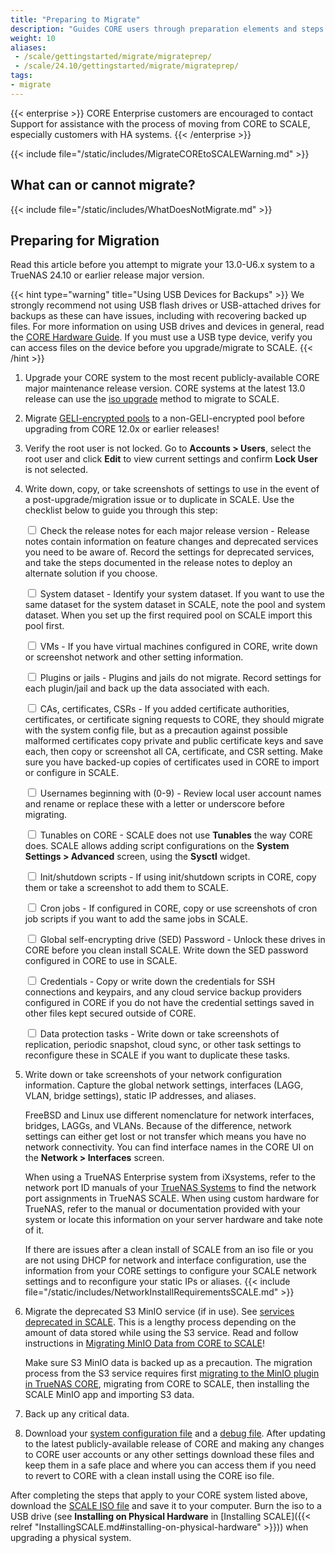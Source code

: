 ```yaml
---
title: "Preparing to Migrate"
description: "Guides CORE users through preparation elements and steps before beginning the one-way CORE to SCALE migration process."
weight: 10
aliases:
 - /scale/gettingstarted/migrate/migrateprep/
 - /scale/24.10/gettingstarted/migrate/migrateprep/
tags:
- migrate
---
```



{{< enterprise >}}
CORE Enterprise customers are encouraged to contact Support for assistance with the process of moving from CORE to SCALE, especially customers with HA systems.
{{< /enterprise >}}

{{< include file="/static/includes/MigrateCOREtoSCALEWarning.md" >}}

## What can or cannot migrate?

{{< include file="/static/includes/WhatDoesNotMigrate.md" >}}

## Preparing for Migration
Read this article before you attempt to migrate your 13.0-U6.x system to a TrueNAS 24.10 or earlier release major version.

{{< hint type="warning" title="Using USB Devices for Backups" >}}
We strongly recommend not using USB flash drives or USB-attached drives for backups as these can have issues, including with recovering backed up files.
For more information on using USB drives and devices in general, read the [CORE Hardware Guide](https://www.truenas.com/docs/core/gettingstarted/corehardwareguide/).
If you must use a USB type device, verify you can access files on the device before you upgrade/migrate to SCALE.
{{< /hint >}}

1. Upgrade your CORE system to the most recent publicly-available CORE major maintenance release version.
   CORE systems at the latest 13.0 release can use the [iso upgrade](#migrating-using-an-iso-file-to-upgrade) method to migrate to SCALE.

2. Migrate [GELI-encrypted pools](https://www.truenas.com/docs/core/coretutorials/storage/pools/storageencryption/#geli-pool-migrations) to a non-GELI-encrypted pool before upgrading from CORE 12.0x or earlier releases!

3. Verify the root user is not locked.
   Go to **Accounts > Users**, select the root user and click **Edit** to view current settings and confirm **Lock User** is not selected.

4. Write down, copy, or take screenshots of settings to use in the event of a post-upgrade/migration issue or to duplicate in SCALE.
   Use the checklist below to guide you through this step:

   <input type="checkbox"> Check the release notes for each major release version - Release notes contain information on feature changes and deprecated services you need to be aware of. Record the settings for deprecated services, and take the steps documented in the release notes to deploy an alternate solution if you choose.

   <input type="checkbox"> System dataset - Identify your system dataset. If you want to use the same dataset for the system dataset in SCALE, note the pool and system dataset.
   When you set up the first required pool on SCALE import this pool first.

   <input type="checkbox"> VMs - If you have virtual machines configured in CORE, write down or screenshot network and other setting information.

   <input type="checkbox"> Plugins or jails - Plugins and jails do not migrate. Record settings for each plugin/jail and back up the data associated with each.

   <input type="checkbox"> CAs, certificates, CSRs - If you added certificate authorities, certificates, or certificate signing requests to CORE, they should migrate with the system config file, but as a precaution against possible malformed certificates copy private and public certificate keys and save each, then copy or screenshot all CA, certificate, and CSR setting. Make sure you have backed-up copies of certificates used in CORE to import or configure in SCALE.

   <input type="checkbox"> Usernames beginning with (0-9) - Review local user account names and rename or replace these with a letter or underscore before migrating.

   <input type="checkbox"> Tunables on CORE - SCALE does not use **Tunables** the way CORE does. SCALE allows adding script configurations on the **System Settings > Advanced** screen, using the **Sysctl** widget.

   <input type="checkbox"> Init/shutdown scripts - If using init/shutdown scripts in CORE, copy them or take a screenshot to add them to SCALE.

   <input type="checkbox"> Cron jobs - If configured in CORE, copy or use screenshots of cron job scripts if you want to add the same jobs in SCALE.

   <input type="checkbox"> Global self-encrypting drive (SED) Password - Unlock these drives in CORE before you clean install SCALE. Write down the SED password configured in CORE to use in SCALE.

   <input type="checkbox"> Credentials - Copy or write down the credentials for SSH connections and keypairs, and any cloud service backup providers configured in CORE if you do not have the credential settings saved in other files kept secured outside of CORE.

   <input type="checkbox"> Data protection tasks - Write down or take screenshots of replication, periodic snapshot, cloud sync, or other task settings to reconfigure these in SCALE if you want to duplicate these tasks.

5. Write down or take screenshots of your network configuration information.
   Capture the global network settings, interfaces (LAGG, VLAN, bridge settings), static IP addresses, and aliases.

   FreeBSD and Linux use different nomenclature for network interfaces, bridges, LAGGs, and VLANs.
   Because of the difference, network settings can either get lost or not transfer which means you have no network connectivity.
   You can find interface names in the CORE UI on the **Network > Interfaces** screen.

   When using a TrueNAS Enterprise system from iXsystems, refer to the network port ID manuals of your [TrueNAS Systems](https://www.truenas.com/docs/hardware/) to find the network port assignments in TrueNAS SCALE.
   When using custom hardware for TrueNAS, refer to the manual or documentation provided with your system or locate this information on your server hardware and take note of it.

   If there are issues after a clean install of SCALE from an <file>iso</file> file or you are not using DHCP for network and interface configuration, use the information from your CORE settings to configure your SCALE network settings and to reconfigure your static IPs or aliases.
      {{< include file="/static/includes/NetworkInstallRequirementsSCALE.md" >}}

6. Migrate the deprecated S3 MinIO service (if in use). See [services deprecated in SCALE](#migrating-from-deprecated-services).
   This is a lengthy process depending on the amount of data stored while using the S3 service.
   Read and follow instructions in [Migrating MinIO Data from CORE to SCALE](https://www.truenas.com/docs/solutions/miniocoretoscale/)!

   Make sure S3 MinIO data is backed up as a precaution. The migration process from the S3 service requires first [migrating to the MinIO plugin in TrueNAS CORE](https://www.truenas.com/docs/core/13.0/coretutorials/jailspluginsvms/plugins/minioplugin/#migrating-from-s3-service-to-minio-plugin), migrating from CORE to SCALE, then installing the SCALE MinIO app and importing S3 data.

7. Back up any critical data.

8. Download your [system configuration file](https://www.truenas.com/docs/core/coretutorials/systemconfiguration/usingconfigurationbackups/) and a [debug file](https://www.truenas.com/docs/core/uireference/system/advanced/).
   After updating to the latest publicly-available release of CORE and making any changes to CORE user accounts or any other settings download these files and keep them in a safe place and where you can access them if you need to revert to CORE with a clean install using the CORE <file>iso</file> file.

After completing the steps that apply to your CORE system listed above, download the [SCALE ISO file](https://www.truenas.com/download-tn-scale/) and save it to your computer.
Burn the iso to a USB drive (see **Installing on Physical Hardware** in [Installing SCALE]({{< relref "InstallingSCALE.md#installing-on-physical-hardware" >}})) when upgrading a physical system.